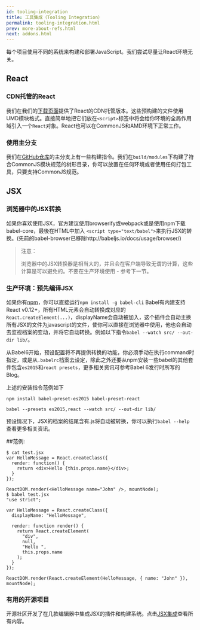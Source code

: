 ```yaml
---
id: tooling-integration
title: 工具集成（Tooling Integration）
permalink: tooling-integration.html
prev: more-about-refs.html
next: addons.html
---
```


每个项目使用不同的系统来构建和部署JavaScript。我们尝试尽量让React环境无关。

## React

### CDN托管的React

我们在我们的[下载页面](https://facebook.github.io/react/downloads.html)提供了React的CDN托管版本。这些预构建的文件使用UMD模块格式。直接简单地把它们放在`<script>`标签中将会给你环境的全局作用域引入一个`React`对象。React也可以在CommonJS和AMD环境下正常工作。


### 使用主分支

我们在[GitHub仓库](https://github.com/facebook/react)的主分支上有一些构建指令。我们在`build/modules`下构建了符合CommonJS模块规范的树形目录，你可以放置在任何环境或者使用任何打包工具，只要支持CommonJS规范。

## JSX

### 浏览器中的JSX转换

如果你喜欢使用JSX，官方建议使用browserify或webpack或是使用npm下载babel-core，最後在HTML中加入
`<script type="text/babel">`来执行JSX的转换。(先前的babel-browser已移除http://babeljs.io/docs/usage/browser/)

> 注意：
>
> 浏览器中的JSX转换器是相当大的，并且会在客户端导致无谓的计算，这些计算是可以避免的。不要在生产环境使用 - 参考下一节。


### 生产环境：预先编译JSX

如果你有[npm](http://npmjs.org/)，你可以直接运行`npm install -g babel-cli` Babel有内建支持React v0.12+，所有HTML元素会自动转换成对应的`React.createElement(...)`，displayName会自动被加入，这个插件会自动主换所有JSX的文件为javascript的文件，使你可以直接在浏览器中使用，他也会自动去监视档案的变动，并将它自动转换。例如以下指令`babel --watch src/ --out-dir lib/`。

从Babel6开始，预设配置将不再提供转换的功能，你必须手动在执行command时指定，或是从`.babelrc`档案去设定，除此之外还要从npm安装一些babel的其他套件包含`es2015`和`react presets`，更多相关资讯可参考Babel 6发行时所写的Blog。

上述的安装指令范例如下
```
npm install babel-preset-es2015 babel-preset-react

babel --presets es2015,react --watch src/ --out-dir lib/
```
预设情况下，JSX的档案的结尾含有.js将自动被转换，你可以执行`babel --help`查看更多相关资讯。

##范例:
```
$ cat test.jsx
var HelloMessage = React.createClass({
  render: function() {
    return <div>Hello {this.props.name}</div>;
  }
});

ReactDOM.render(<HelloMessage name="John" />, mountNode);
$ babel test.jsx
"use strict";

var HelloMessage = React.createClass({
  displayName: "HelloMessage",

  render: function render() {
    return React.createElement(
      "div",
      null,
      "Hello ",
      this.props.name
    );
  }
});

ReactDOM.render(React.createElement(HelloMessage, { name: "John" }), mountNode);
```

### 有用的开源项目

开源社区开发了在几款编辑器中集成JSX的插件和构建系统。点击[JSX集成](https://github.com/facebook/react/wiki/Complementary-Tools#jsx-integrations)查看所有内容。
